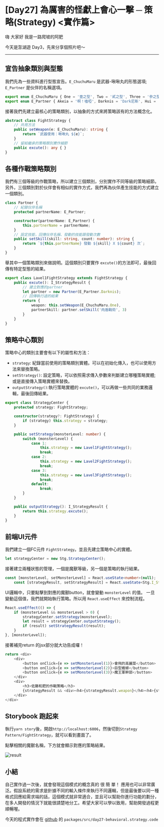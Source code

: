 # [Day27] 為厲害的怪獻上會心一擊 ─ 策略(Strategy) <實作篇>

嗨 大家好 我是一路爬坡的阿肥   

今天是澎湖遊 Day3，先來分享個照片吧～

---

## 宣告抽象類別與型態
我們先為一些資料進行型態宣告。`E_ChuchuMaru` 是武器-啾啾丸的形態選項; `E_Partner` 是伙伴的名稱選項。
```typescript
export enum E_ChuchuMaru { One = '壹之型', Two = '貳之型', Three = '參之型' };
export enum E_Partner { Akeia = '啊！嗑啞', Darknis = 'Dark尼斯', Hui = '會會' };
```

接著我們先建立最核心的策略類別，以抽象的方式來將策略該有的方法概念化。
```typescript
abstract class FightStrategy {
    // 共用方法
    public setWeapon(e: E_ChuchuMaru): string {
        return `武器使用：啾啾丸 ${e}`;
    }
    // 留給繼承的策略類別實作細節
    public excute(): any { }
}
```

## 各種作戰策略類別
我們有三個等級的作戰策略，所以建立三個類別，分別實作不同等級的策略細節。另外，三個類別對於伙伴會有相似的實作方式，我們再為伙伴產生技能的方式建立一個類別。
```typescript
class Partner {
    // 紀錄伙伴名稱
    protected partnerName: E_Partner;

    constructor(partnerName: E_Partner) {
        this.partnerName = partnerName;
    }
    // 設定技能，回傳伙伴名稱、發動的技能跟發動次數
    public setSkill(skill: string, count: number): string {
        return `${this.partnerName} 發動 ${skill} X ${count} 次`;
    }
}
```
舉其中一個策略類別來做說明。這個類別只要實作 `excute()`的方法即可，最後回傳有特定型態的結果。
```typescript
export class Lavel1FightStrategy extends FightStrategy {
    public excute(): I_StrategyResult {
        // 建立對應的partner
        let partner = new Partner(E_Partner.Darknis);
        // 回傳執行過的結果
        return {
            weapon: this.setWeapon(E_ChuchuMaru.One),
            partnerSkill: partner.setSkill('肉盾戰術', 3)
        }
    }
}

```

## 策略中心類別
策略中心的類別主要會有以下的屬性和方法：
- `strategy`: 紀錄當前使用的策略類別實體。可以在初始化傳入，也可以使用方法來替換策略。
- `setStrategy()`: 設定策略，可以依照需求傳入參數來判斷建立哪種策略實體; 或是直接傳入策略實體來替換。
- `outputStrategy()`:執行策略實體的 `excute()`，可以再做一些共同的業務邏輯，最後回傳結果。

```typescript
export class StrategyCenter {
    protected strategy: FightStrategy;

    constructor(strategy?: FightStrategy) {
        if (strategy) this.strategy = strategy;
    }

    public setStrategy(monsterLevel: number) {
        switch (monsterLevel) {
            case 1:
                this.strategy = new Lavel1FightStrategy();
                break;
            case 2:
                this.strategy = new Lavel2FightStrategy();
                break;
            case 3:
                this.strategy = new Lavel3FightStrategy();
                break;
            default:
                break;
        }
    }

    public outputStrategy(): I_StrategyResult {
        return this.strategy.excute();
    }
}
```

## 前端UI元件
我們建立一個FC元件 `FightStrategy`。並且先建立策略中心的實體。
```typescript
let strategyCenter = new Stg.StrategyCenter();
```

接著建立兩種狀態的管理，一個是魔獸等級，另一個是策略的執行結果。
```typescript
const [monsterLevel, setMonsterLevel] = React.useState<number>(null);
    const [strategyResult, setStrategyResult] = React.useState<Stg.I_StrategyResult>(null)
```

UI邏輯中，只要點擊到對應的魔獸button，就會變動 `monsterLevel` 的值。 一旦變動這個值，我們就開始執行策略。所以用 `React.useEffect` 來控制流程。
```typescript
React.useEffect(() => {
    if (monsterLevel && monsterLevel > 0) {
        strategyCenter.setStrategy(monsterLevel);
        let result = strategyCenter.outputStrategy();
        if (result) setStrategyResult(result);
    }
}, [monsterLevel]);
```

接著補完return 的jsx部分就大功告成囉！
```typescript
return <div>
    <div>
        <button onClick={e => setMonsterLevel(1)}>會飛的高麗菜</button>
        <button onClick={e => setMonsterLevel(2)}>巨型蟾蜍</button>
        <button onClick={e => setMonsterLevel(3)}>魔王軍幹部</button>
    </div>
    <div>
        <h3>佐藤和肥的作戰策略</h3>
        {strategyResult && <div><h4>{strategyResult.weapon}</h4><h4>{strategyResult.partnerSkill}</h4></div>}
    </div>
</div>
```

## Storybook 跑起來
執行`yarn story`後，開啟`http://localhost:6006`，然後切到`Strategy Pattern/FightStrategy`，就可以看到畫面了。

點擊相關的魔獸名稱，下方就會顯示對應的策略結果。

![result](https://i.imgur.com/w7m5GVE.gif)

## 小結
自己實作過一次後，就會發現這個模式的概念真的 很 簡 單！ 應用也可以非常廣泛。假設系統的需求是針據不同的輸入條件來執行不同邏輯，但是最後要以同一種格式回應給需求端的話，這個模式就非常適合，並且可以幫助你進行功能的劃分，在多人開發的情況下就能很請楚地分工。希望大家可以學以致用，幫助開發過程更順暢喔。

今天的程式實作會在 [github](https://github.com/showwell0120/Design-Pattern-Typescript-React) 的 `packages/src/day27-behavioral.strategy.code`